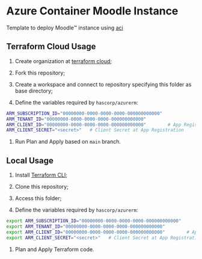 # Azure Container Moodle Instance

Template to deploy Moodle&trade; instance using [aci](https://azure.microsoft.com/pt-br/products/container-instances)

## Terraform Cloud Usage

1. Create organization at [terraform cloud](https://cloud.hashicorp.com/products/terraform);

1. Fork this repository;

1. Create a workspace and connect to repository specifying this folder as base directory;

1. Define the variables required by `hascorp/azurerm`:

```bash
ARM_SUBSCRIPTION_ID="00000000-0000-0000-0000-000000000000"
ARM_TENANT_ID="00000000-0000-0000-0000-000000000000"
ARM_CLIENT_ID="00000000-0000-0000-0000-000000000000"        # App Registration on Azure Active Directory
ARM_CLIENT_SECRET="<secret>"   # Client Secret at App Registration
```

1. Run Plan and Apply based on `main` branch.

## Local Usage

1. Install [Terraform CLI](https://developer.hashicorp.com/terraform/cli);

1. Clone this repository;

1. Access this folder;

1. Define the variables required by `hascorp/azurerm`:

```bash
export ARM_SUBSCRIPTION_ID="00000000-0000-0000-0000-000000000000"
export ARM_TENANT_ID="00000000-0000-0000-0000-000000000000"
export ARM_CLIENT_ID="00000000-0000-0000-0000-000000000000"        # App Registration on Azure Active Directory
export ARM_CLIENT_SECRET="<secret>"   # Client Secret at App Registration
```

1. Plan and Apply Terraform code.
